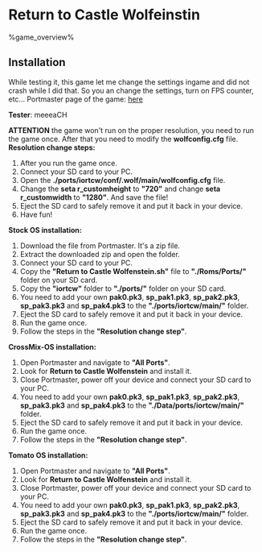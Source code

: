 # Return to Castle Wolfeinstin

%game_overview%

## Installation

While testing it, this game let me change the settings ingame and did not crash while I did that. So you an change the settings, turn on FPS counter, etc...
Portmaster page of the game: [here](https://portmaster.games/detail.html?name=iortcw)

**Tester**: meeeaCH

**ATTENTION** the game won't run on the proper resolution, you need to run the game once. After that you need to modify the **wolfconfig.cfg** file.
**Resolution change steps:**
1. After you run the game once.
2. Connect your SD card to your PC.
3. Open the **./ports/iortcw/conf/.wolf/main/wolfconfig.cfg** file.
4. Change the **seta r_customheight** to **"720"**  and change **seta r_customwidth** to **"1280"**. And save the file!
5. Eject the SD card to safely remove it and put it back in your device.
6. Have fun!

**Stock OS installation:**
1. Download the file from Portmaster. It's a zip file.
2. Extract the downloaded zip and open the folder.
3. Connect your SD card to your PC.
4. Copy the **"Return to Castle Wolfenstein.sh"** file to **"./Roms/Ports/"** folder on your SD card.
5. Copy the **"iortcw"** folder to **"./ports/"** folder on your SD card.
6. You need to add your own **pak0.pk3**, **sp_pak1.pk3**, **sp_pak2.pk3**, **sp_pak3.pk3** and **sp_pak4.pk3** to the **"./ports/iortcw/main/"** folder.
7. Eject the SD card to safely remove it and put it back in your device.
8. Run the game once.
9. Follow the steps in the **"Resolution change step"**.

**CrossMix-OS installation:**
1. Open Portmaster and navigate to **"All Ports"**.
2. Look for **Return to Castle Wolfenstein** and install it.
3. Close Portmaster, power off your device and connect your SD card to your PC.
4. You need to add your own **pak0.pk3**, **sp_pak1.pk3**, **sp_pak2.pk3**, **sp_pak3.pk3** and **sp_pak4.pk3** to the **"./Data/ports/iortcw/main/"** folder.
5. Eject the SD card to safely remove it and put it back in your device.
6. Run the game once.
7. Follow the steps in the **"Resolution change step"**.

**Tomato OS installation:**
1. Open Portmaster and navigate to **"All Ports"**.
2. Look for **Return to Castle Wolfenstein** and install it.
3. Close Portmaster, power off your device and connect your SD card to your PC.
4. You need to add your own **pak0.pk3**, **sp_pak1.pk3**, **sp_pak2.pk3**, **sp_pak3.pk3** and **sp_pak4.pk3** to the **"./ports/iortcw/main/"** folder.
5. Eject the SD card to safely remove it and put it back in your device.
6. Run the game once.
7. Follow the steps in the **"Resolution change step"**.
